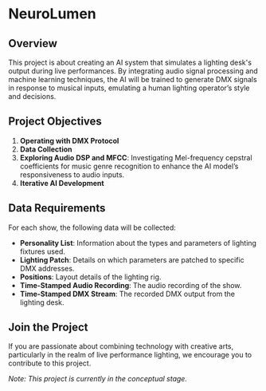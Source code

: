 # NeuroLumen

## Overview
This project is about creating an AI system that simulates a lighting desk's output during live performances. By integrating audio signal processing and machine learning techniques, the AI will be trained to generate DMX signals in response to musical inputs, emulating a human lighting operator’s style and decisions.

## Project Objectives
1. **Operating with DMX Protocol**
2. **Data Collection**
3. **Exploring Audio DSP and MFCC**: Investigating Mel-frequency cepstral coefficients for music genre recognition to enhance the AI model’s responsiveness to audio inputs.
4. **Iterative AI Development**

## Data Requirements
For each show, the following data will be collected:
- **Personality List**: Information about the types and parameters of lighting fixtures used.
- **Lighting Patch**: Details on which parameters are patched to specific DMX addresses.
- **Positions**: Layout details of the lighting rig.
- **Time-Stamped Audio Recording**: The audio recording of the show.
- **Time-Stamped DMX Stream**: The recorded DMX output from the lighting desk.

## Join the Project
If you are passionate about combining technology with creative arts, particularly in the realm of live performance lighting, we encourage you to contribute to this project. 


*Note: This project is currently in the conceptual stage.*